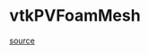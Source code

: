 # vtkPVFoamMesh

[source](github.com/OpenFOAM-jp/OpenFOAM-utilities-tutorials-jp/blob/master/v1906/postProcessing/graphics/PVReaders/vtkPVFoam/vtkPVFoamMesh.C/vtkPVFoamMesh.C)



